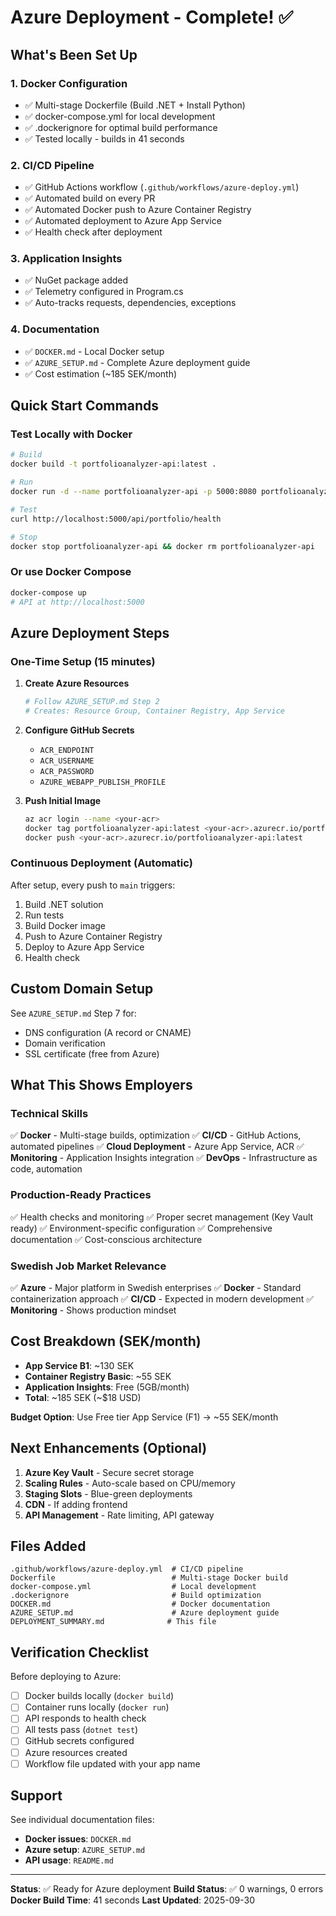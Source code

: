 # Azure Deployment - Complete! ✅

## What's Been Set Up

### 1. **Docker Configuration**
- ✅ Multi-stage Dockerfile (Build .NET + Install Python)
- ✅ docker-compose.yml for local development
- ✅ .dockerignore for optimal build performance
- ✅ Tested locally - builds in 41 seconds

### 2. **CI/CD Pipeline**
- ✅ GitHub Actions workflow (`.github/workflows/azure-deploy.yml`)
- ✅ Automated build on every PR
- ✅ Automated Docker push to Azure Container Registry
- ✅ Automated deployment to Azure App Service
- ✅ Health check after deployment

### 3. **Application Insights**
- ✅ NuGet package added
- ✅ Telemetry configured in Program.cs
- ✅ Auto-tracks requests, dependencies, exceptions

### 4. **Documentation**
- ✅ `DOCKER.md` - Local Docker setup
- ✅ `AZURE_SETUP.md` - Complete Azure deployment guide
- ✅ Cost estimation (~185 SEK/month)

## Quick Start Commands

### Test Locally with Docker

```bash
# Build
docker build -t portfolioanalyzer-api:latest .

# Run
docker run -d --name portfolioanalyzer-api -p 5000:8080 portfolioanalyzer-api:latest

# Test
curl http://localhost:5000/api/portfolio/health

# Stop
docker stop portfolioanalyzer-api && docker rm portfolioanalyzer-api
```

### Or use Docker Compose

```bash
docker-compose up
# API at http://localhost:5000
```

## Azure Deployment Steps

### One-Time Setup (15 minutes)

1. **Create Azure Resources**
   ```bash
   # Follow AZURE_SETUP.md Step 2
   # Creates: Resource Group, Container Registry, App Service
   ```

2. **Configure GitHub Secrets**
   - `ACR_ENDPOINT`
   - `ACR_USERNAME`
   - `ACR_PASSWORD`
   - `AZURE_WEBAPP_PUBLISH_PROFILE`

3. **Push Initial Image**
   ```bash
   az acr login --name <your-acr>
   docker tag portfolioanalyzer-api:latest <your-acr>.azurecr.io/portfolioanalyzer-api:latest
   docker push <your-acr>.azurecr.io/portfolioanalyzer-api:latest
   ```

### Continuous Deployment (Automatic)

After setup, every push to `main` triggers:
1. Build .NET solution
2. Run tests
3. Build Docker image
4. Push to Azure Container Registry
5. Deploy to Azure App Service
6. Health check

## Custom Domain Setup

See `AZURE_SETUP.md` Step 7 for:
- DNS configuration (A record or CNAME)
- Domain verification
- SSL certificate (free from Azure)

## What This Shows Employers

### Technical Skills
✅ **Docker** - Multi-stage builds, optimization
✅ **CI/CD** - GitHub Actions, automated pipelines
✅ **Cloud Deployment** - Azure App Service, ACR
✅ **Monitoring** - Application Insights integration
✅ **DevOps** - Infrastructure as code, automation

### Production-Ready Practices
✅ Health checks and monitoring
✅ Proper secret management (Key Vault ready)
✅ Environment-specific configuration
✅ Comprehensive documentation
✅ Cost-conscious architecture

### Swedish Job Market Relevance
✅ **Azure** - Major platform in Swedish enterprises
✅ **Docker** - Standard containerization approach
✅ **CI/CD** - Expected in modern development
✅ **Monitoring** - Shows production mindset

## Cost Breakdown (SEK/month)

- **App Service B1**: ~130 SEK
- **Container Registry Basic**: ~55 SEK
- **Application Insights**: Free (5GB/month)
- **Total**: ~185 SEK (~$18 USD)

**Budget Option**: Use Free tier App Service (F1) → ~55 SEK/month

## Next Enhancements (Optional)

1. **Azure Key Vault** - Secure secret storage
2. **Scaling Rules** - Auto-scale based on CPU/memory
3. **Staging Slots** - Blue-green deployments
4. **CDN** - If adding frontend
5. **API Management** - Rate limiting, API gateway

## Files Added

```
.github/workflows/azure-deploy.yml  # CI/CD pipeline
Dockerfile                          # Multi-stage Docker build
docker-compose.yml                  # Local development
.dockerignore                       # Build optimization
DOCKER.md                           # Docker documentation
AZURE_SETUP.md                      # Azure deployment guide
DEPLOYMENT_SUMMARY.md              # This file
```

## Verification Checklist

Before deploying to Azure:

- [ ] Docker builds locally (`docker build`)
- [ ] Container runs locally (`docker run`)
- [ ] API responds to health check
- [ ] All tests pass (`dotnet test`)
- [ ] GitHub secrets configured
- [ ] Azure resources created
- [ ] Workflow file updated with your app name

## Support

See individual documentation files:
- **Docker issues**: `DOCKER.md`
- **Azure setup**: `AZURE_SETUP.md`
- **API usage**: `README.md`

---

**Status**: ✅ Ready for Azure deployment
**Build Status**: ✅ 0 warnings, 0 errors
**Docker Build Time**: 41 seconds
**Last Updated**: 2025-09-30
